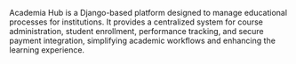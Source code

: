 Academia Hub is a Django-based platform designed to manage educational processes for institutions. It provides a centralized system for course administration, student enrollment, performance tracking, and secure payment integration, simplifying academic workflows and enhancing the learning experience.

